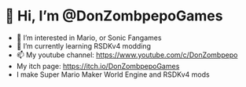# 👋 Hi, I’m @DonZombpepoGames
- 👀 I’m interested in Mario, or Sonic Fangames
- 🌱 I’m currently learning RSDKv4 modding
- 📫 My youtube channel: https://www.youtube.com/c/DonZombpepo
- My itch page: https://itch.io/DonZombpepoGames
- I make Super Mario Maker World Engine and RSDKv4 mods

<!---
DonZombpepoGames/DonZombpepoGames is a ✨ special ✨ repository because its `README.md` (this file) appears on your GitHub profile.
You can click the Preview link to take a look at your changes.
--->

